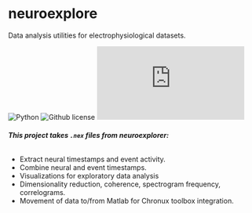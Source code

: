 <h1> neuroexplore </h1>
Data analysis utilities for electrophysiological datasets.

![Python](https://img.shields.io/badge/python-3670A0?style=?style=plastic&logo=python&logoColor=ffdd54)
![Github license](https://img.shields.io/github/license/Naereen/Strapdown.js.svg)
![GitHub license](https://badgen.net/github/license/Naereen/Strapdown.js)


###### **This project takes `.nex` files from neuroexplorer:**

* Extract neural timestamps and event activity.</li>
* Combine neural and event timestamps.</li>
* Visualizations for exploratory data analysis</li>
* Dimensionality reduction, coherence, spectrogram frequency, correlograms.</li>
* Movement of data to/from Matlab for Chronux toolbox integration. </li>
